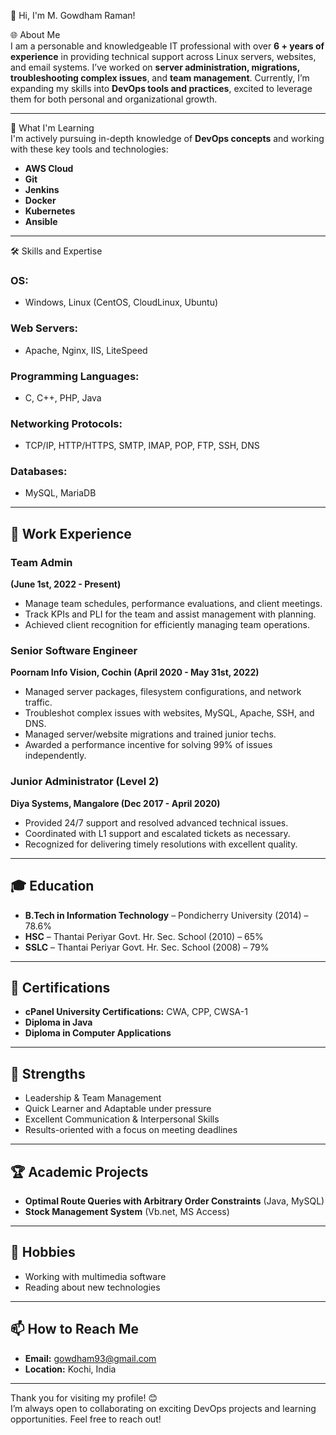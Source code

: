 👋 Hi, I'm M. Gowdham Raman!  

🌐 About Me  
I am a personable and knowledgeable IT professional with over **6 + years of experience** in providing technical support across Linux servers, websites, and email systems. I’ve worked on **server administration, migrations, troubleshooting complex issues**, and **team management**. Currently, I’m expanding my skills into **DevOps tools and practices**, excited to leverage them for both personal and organizational growth.  

---

🚀 What I'm Learning  
I'm actively pursuing in-depth knowledge of **DevOps concepts** and working with these key tools and technologies:  
- **AWS Cloud**  
- **Git**  
- **Jenkins**  
- **Docker**  
- **Kubernetes**  
- **Ansible**  

---

 🛠️ Skills and Expertise  

### OS:  
- Windows, Linux (CentOS, CloudLinux, Ubuntu)  

### Web Servers:  
- Apache, Nginx, IIS, LiteSpeed  

### Programming Languages:  
- C, C++, PHP, Java  

### Networking Protocols:  
- TCP/IP, HTTP/HTTPS, SMTP, IMAP, POP, FTP, SSH, DNS  

### Databases:  
- MySQL, MariaDB  

---

## 💼 Work Experience  

### **Team Admin**  
**(June 1st, 2022 - Present)**  
- Manage team schedules, performance evaluations, and client meetings.  
- Track KPIs and PLI for the team and assist management with planning.  
- Achieved client recognition for efficiently managing team operations.  

### **Senior Software Engineer**  
**Poornam Info Vision, Cochin (April 2020 - May 31st, 2022)**  
- Managed server packages, filesystem configurations, and network traffic.  
- Troubleshot complex issues with websites, MySQL, Apache, SSH, and DNS.  
- Managed server/website migrations and trained junior techs.  
- Awarded a performance incentive for solving 99% of issues independently.  

### **Junior Administrator (Level 2)**  
**Diya Systems, Mangalore (Dec 2017 - April 2020)**  
- Provided 24/7 support and resolved advanced technical issues.  
- Coordinated with L1 support and escalated tickets as necessary.  
- Recognized for delivering timely resolutions with excellent quality.

---

## 🎓 Education  
- **B.Tech in Information Technology** – Pondicherry University (2014) – 78.6%  
- **HSC** – Thantai Periyar Govt. Hr. Sec. School (2010) – 65%  
- **SSLC** – Thantai Periyar Govt. Hr. Sec. School (2008) – 79%  

---

## 📑 Certifications  
- **cPanel University Certifications:** CWA, CPP, CWSA-1  
- **Diploma in Java**  
- **Diploma in Computer Applications**  

---

## 🎯 Strengths  
- Leadership & Team Management  
- Quick Learner and Adaptable under pressure  
- Excellent Communication & Interpersonal Skills  
- Results-oriented with a focus on meeting deadlines  

---

## 🏆 Academic Projects  
- **Optimal Route Queries with Arbitrary Order Constraints** (Java, MySQL)  
- **Stock Management System** (Vb.net, MS Access)  

---

## 🌱 Hobbies  
- Working with multimedia software  
- Reading about new technologies  

---

## 📫 How to Reach Me  
- **Email:** gowdham93@gmail.com  
- **Location:** Kochi, India  

---


Thank you for visiting my profile! 😊  
I’m always open to collaborating on exciting DevOps projects and learning opportunities. Feel free to reach out!
